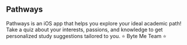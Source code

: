 ## Pathways
Pathways is an iOS app that helps you explore your ideal academic path! Take a quiz about your interests, passions, and knowledge to get personalized study suggestions tailored to you.
⭐️ Byte Me Team ⭐️
